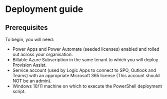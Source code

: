 # Deployment guide

## Prerequisites

To begin, you will need:

- Power Apps and Power Automate (seeded licenses) enabled and rolled out across your organisation.
- Billable Azure Subscription in the same tenant to which you will deploy Provision Assist.
- Service account (used by Logic Apps to connect to SPO, Outlook and Teams) with an appropriate Microsoft 365 license (This account should NOT be an admin).
- Windows 10/11 machine on which to execute the PowerShell deployment script.

